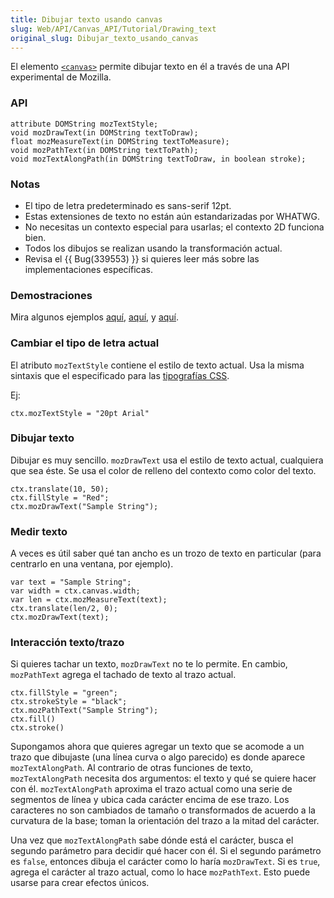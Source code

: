 ```yaml
---
title: Dibujar texto usando canvas
slug: Web/API/Canvas_API/Tutorial/Drawing_text
original_slug: Dibujar_texto_usando_canvas
---
```


El elemento [`<canvas>`](es/HTML/Canvas) permite dibujar texto en él a través de una API experimental de Mozilla.

### API

```
attribute DOMString mozTextStyle;
void mozDrawText(in DOMString textToDraw);
float mozMeasureText(in DOMString textToMeasure);
void mozPathText(in DOMString textToPath);
void mozTextAlongPath(in DOMString textToDraw, in boolean stroke);
```

### Notas

- El tipo de letra predeterminado es sans-serif 12pt.
- Estas extensiones de texto no están aún estandarizadas por WHATWG.
- No necesitas un contexto especial para usarlas; el contexto 2D funciona bien.
- Todos los dibujos se realizan usando la transformación actual.
- Revisa el {{ Bug(339553) }} si quieres leer más sobre las implementaciones específicas.

### Demostraciones

Mira algunos ejemplos [aquí](https://bugzilla.mozilla.org/attachment.cgi?id=273497), [aquí](https://bugzilla.mozilla.org/attachment.cgi?id=273498), y [aquí](https://bugzilla.mozilla.org/attachment.cgi?id=273499).

### Cambiar el tipo de letra actual

El atributo `mozTextStyle` contiene el estilo de texto actual. Usa la misma sintaxis que el especificado para las [tipografías CSS](es/CSS/font).

Ej:

```
ctx.mozTextStyle = "20pt Arial"
```

### Dibujar texto

Dibujar es muy sencillo. `mozDrawText` usa el estilo de texto actual, cualquiera que sea éste. Se usa el color de relleno del contexto como color del texto.

```
ctx.translate(10, 50);
ctx.fillStyle = "Red";
ctx.mozDrawText("Sample String");
```

### Medir texto

A veces es útil saber qué tan ancho es un trozo de texto en particular (para centrarlo en una ventana, por ejemplo).

```
var text = "Sample String";
var width = ctx.canvas.width;
var len = ctx.mozMeasureText(text);
ctx.translate(len/2, 0);
ctx.mozDrawText(text);
```

### Interacción texto/trazo

Si quieres tachar un texto, `mozDrawText` no te lo permite. En cambio, `mozPathText` agrega el tachado de texto al trazo actual.

```
ctx.fillStyle = "green";
ctx.strokeStyle = "black";
ctx.mozPathText("Sample String");
ctx.fill()
ctx.stroke()
```

Supongamos ahora que quieres agregar un texto que se acomode a un trazo que dibujaste (una línea curva o algo parecido) es donde aparece `mozTextAlongPath`. Al contrario de otras funciones de texto, `mozTextAlongPath` necesita dos argumentos: el texto y qué se quiere hacer con él. `mozTextAlongPath` aproxima el trazo actual como una serie de segmentos de línea y ubica cada carácter encima de ese trazo. Los caracteres no son cambiados de tamaño o transformados de acuerdo a la curvatura de la base; toman la orientación del trazo a la mitad del carácter.

Una vez que `mozTextAlongPath` sabe dónde está el carácter, busca el segundo parámetro para decidir qué hacer con él. Si el segundo parámetro es `false`, entonces dibuja el carácter como lo haría `mozDrawText`. Si es `true`, agrega el carácter al trazo actual, como lo hace `mozPathText`. Esto puede usarse para crear efectos únicos.
